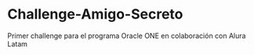 # Challenge-Amigo-Secreto
Primer challenge para el programa Oracle ONE en colaboración con Alura Latam
